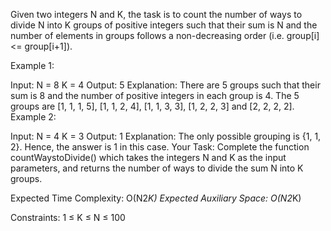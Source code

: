 Given two integers N and K, the task is to count the number of ways to divide N into K groups of positive integers such that their sum is N and the number of elements in groups follows a non-decreasing order (i.e. group[i] <= group[i+1]).

Example 1:

Input:
N = 8
K = 4
Output:
5
Explanation:
There are 5 groups such that their sum is 8 
and the number of positive integers in each 
group is 4. The 5 groups are [1, 1, 1, 5], 
[1, 1, 2, 4], [1, 1, 3, 3], [1, 2, 2, 3] and 
[2, 2, 2, 2].
Example 2:

Input: 
N = 4
K = 3
Output:
1
Explanation: 
The only possible grouping is {1, 1, 2}. Hence,
the answer is 1 in this case.
Your Task:
Complete the function countWaystoDivide() which takes the integers N and K as the input parameters, and returns the number of ways to divide the sum N into K groups.

Expected Time Complexity: O(N2*K)
Expected Auxiliary Space: O(N2*K)

Constraints:
1 ≤ K ≤ N ≤ 100
